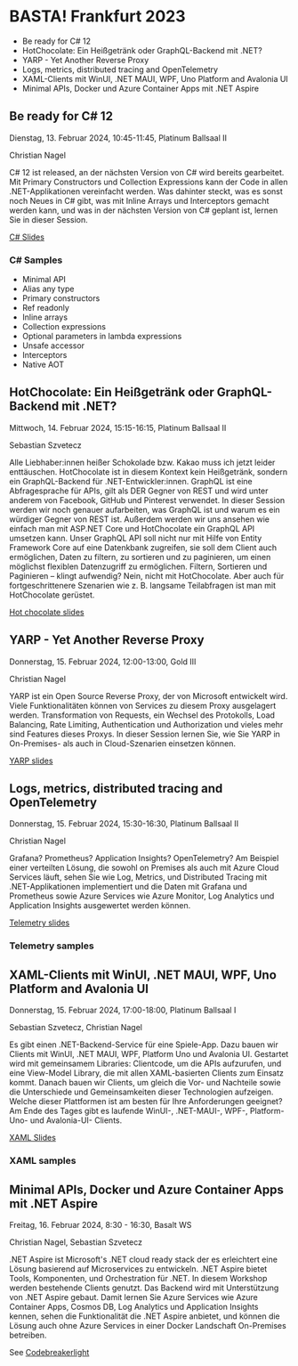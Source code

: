 # BASTA! Frankfurt 2023

* Be ready for C# 12
* HotChocolate: Ein Heißgetränk oder GraphQL-Backend mit .NET?
* YARP - Yet Another Reverse Proxy
* Logs, metrics, distributed tracing and OpenTelemetry
* XAML-Clients mit WinUI, .NET MAUI, WPF, Uno Platform and Avalonia UI
* Minimal APIs, Docker und Azure Container Apps mit .NET Aspire 

## Be ready for C# 12

Dienstag, 13. Februar 2024, 10:45-11:45, Platinum Ballsaal II

Christian Nagel

C# 12 ist released, an der nächsten Version von C# wird bereits gearbeitet. Mit Primary Constructors und Collection Expressions kann der Code in allen .NET-Applikationen vereinfacht werden. Was dahinter steckt, was es sonst noch Neues in C# gibt, was mit Inline Arrays und Interceptors gemacht werden kann, und was in der nächsten Version von C# geplant ist, lernen Sie in dieser Session.

[C# Slides](slides/csharp12.pdf)

### C# Samples

- Minimal API
- Alias any type
- Primary constructors
- Ref readonly
- Inline arrays
- Collection expressions
- Optional parameters in lambda expressions
- Unsafe accessor
- Interceptors
- Native AOT

## HotChocolate: Ein Heißgetränk oder GraphQL-Backend mit .NET?

Mittwoch, 14. Februar 2024, 15:15-16:15, Platinum Ballsaal II

Sebastian Szvetecz

Alle Liebhaber:innen heißer Schokolade bzw. Kakao muss ich jetzt leider enttäuschen. HotChocolate ist in diesem Kontext kein Heißgetränk, sondern ein GraphQL-Backend für .NET-Entwickler:innen. GraphQL ist eine Abfragesprache für APIs, gilt als DER Gegner von REST und wird unter anderem von Facebook, GitHub und Pinterest verwendet. In dieser Session werden wir noch genauer aufarbeiten, was GraphQL ist und warum es ein würdiger Gegner von REST ist. Außerdem werden wir uns ansehen wie einfach man mit ASP.NET Core und HotChocolate ein GraphQL API umsetzen kann. Unser GraphQL API soll nicht nur mit Hilfe von Entity Framework Core auf eine Datenkbank zugreifen, sie soll dem Client auch ermöglichen, Daten zu filtern, zu sortieren und zu paginieren, um einen möglichst flexiblen Datenzugriff zu ermöglichen. Filtern, Sortieren und Paginieren – klingt aufwendig? Nein, nicht mit HotChocolate. Aber auch für fortgeschrittenere Szenarien wie z. B. langsame Teilabfragen ist man mit HotChocolate gerüstet.

[Hot chocolate slides](slides/hotchocolate.pdf)

## YARP - Yet Another Reverse Proxy

Donnerstag, 15. Februar 2024, 12:00-13:00, Gold III

Christian Nagel

YARP ist ein Open Source Reverse Proxy, der von Microsoft entwickelt wird. Viele Funktionalitäten können von Services zu diesem Proxy ausgelagert werden. Transformation von Requests, ein Wechsel des Protokolls, Load Balancing, Rate Limiting, Authentication und Authorization und vieles mehr sind Features dieses Proxys. In dieser Session lernen Sie, wie Sie YARP in On-Premises- als auch in Cloud-Szenarien einsetzen können.

[YARP slides](slides/yarp.pdf)

## Logs, metrics, distributed tracing and OpenTelemetry

Donnerstag, 15. Februar 2024, 15:30-16:30, Platinum Ballsaal II

Christian Nagel

Grafana? Prometheus? Application Insights? OpenTelemetry? Am Beispiel einer verteilten Lösung, die sowohl on Premises als auch mit Azure Cloud Services läuft, sehen Sie wie Log, Metrics, und Distributed Tracing mit .NET-Applikationen implementiert und die Daten mit Grafana und Prometheus sowie Azure Services wie Azure Monitor, Log Analytics und Application Insights ausgewertet werden können.

[Telemetry slides](slides/telemetry.pdf)

### Telemetry samples

## XAML-Clients mit WinUI, .NET MAUI, WPF, Uno Platform and Avalonia UI

Donnerstag, 15. Februar 2024, 17:00-18:00, Platinum Ballsaal I

Sebastian Szvetecz, Christian Nagel

Es gibt einen .NET-Backend-Service für eine Spiele-App. Dazu bauen wir Clients mit WinUI, .NET MAUI, WPF, Platform Uno und Avalonia UI. Gestartet wird mit gemeinsamem Libraries: Clientcode, um die APIs aufzurufen, und eine View-Model Library, die mit allen XAML-basierten Clients zum Einsatz kommt. Danach bauen wir Clients, um gleich die Vor- und Nachteile sowie die Unterschiede und Gemeinsamkeiten dieser Technologien aufzeigen. Welche dieser Plattformen ist am besten für Ihre Anforderungen geeignet? Am Ende des Tages gibt es laufende WinUI-, .NET-MAUI-, WPF-, Platform-Uno- und Avalonia-UI- Clients.

[XAML Slides](slides/xaml.pdf)

### XAML samples


## Minimal APIs, Docker und Azure Container Apps mit .NET Aspire

Freitag, 16. Februar 2024, 8:30 - 16:30, Basalt WS

Christian Nagel, Sebastian Szvetecz

.NET Aspire ist Microsoft's .NET cloud ready stack der es erleichtert eine Lösung basierend auf Microservices zu entwickeln. .NET Aspire bietet Tools, Komponenten, und Orchestration für .NET. In diesem Workshop werden bestehende Clients genutzt. Das Backend wird mit Unterstützung von .NET Aspire gebaut. Damit lernen Sie Azure Services wie Azure Container Apps, Cosmos DB, Log Analytics und Application Insights kennen, sehen die Funktionalität die .NET Aspire anbietet, und können die Lösung auch ohne Azure Services in einer Docker Landschaft On-Premises betreiben.

See [Codebreakerlight](https://github.com/codebreakerapp/codebreakerlight)
